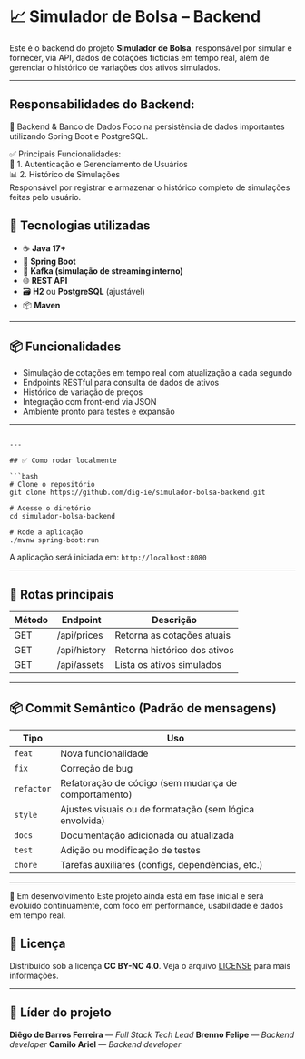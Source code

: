 # 📈 Simulador de Bolsa – Backend

Este é o backend do projeto **Simulador de Bolsa**, responsável por simular e fornecer, via API, dados de cotações fictícias em tempo real, além de gerenciar o histórico de variações dos ativos simulados.

---

## Responsabilidades do Backend:
📁 Backend & Banco de Dados
Foco na persistência de dados importantes utilizando Spring Boot e PostgreSQL.</br>

✅ Principais Funcionalidades:</br>
🔐 1. Autenticação e Gerenciamento de Usuários</br>
📊 2. Histórico de Simulações</br>
Responsável por registrar e armazenar o histórico completo de simulações feitas pelo usuário.</br>

## 🚀 Tecnologias utilizadas

- ☕ **Java 17+**
- 🧩 **Spring Boot**
- 🔁 **Kafka (simulação de streaming interno)**
- 🌐 **REST API**
- 🗃️ **H2** ou **PostgreSQL** (ajustável)
- 📦 **Maven**

---

## 📦 Funcionalidades

- Simulação de cotações em tempo real com atualização a cada segundo
- Endpoints RESTful para consulta de dados de ativos
- Histórico de variação de preços
- Integração com front-end via JSON
- Ambiente pronto para testes e expansão

---

```

---

## ✅ Como rodar localmente

```bash
# Clone o repositório
git clone https://github.com/dig-ie/simulador-bolsa-backend.git

# Acesse o diretório
cd simulador-bolsa-backend

# Rode a aplicação
./mvnw spring-boot:run
```

A aplicação será iniciada em: `http://localhost:8080`

---

## 🔄 Rotas principais

| Método | Endpoint            | Descrição                          |
|--------|---------------------|------------------------------------|
| GET    | /api/prices         | Retorna as cotações atuais         |
| GET    | /api/history        | Retorna histórico dos ativos       |
| GET    | /api/assets         | Lista os ativos simulados          |

---

## 📦 Commit Semântico (Padrão de mensagens)

| Tipo       | Uso                                                       |
|------------|-----------------------------------------------------------|
| `feat`     | Nova funcionalidade                                       |
| `fix`      | Correção de bug                                           |
| `refactor` | Refatoração de código (sem mudança de comportamento)      |
| `style`    | Ajustes visuais ou de formatação (sem lógica envolvida)   |
| `docs`     | Documentação adicionada ou atualizada                     |
| `test`     | Adição ou modificação de testes                           |
| `chore`    | Tarefas auxiliares (configs, dependências, etc.)          |

---

🚧 Em desenvolvimento
Este projeto ainda está em fase inicial e será evoluído continuamente, com foco em performance, usabilidade e dados em tempo real.

## 🪪 Licença

Distribuído sob a licença **CC BY-NC 4.0**. Veja o arquivo [LICENSE](./LICENSE) para mais informações.

---

## 👤 Líder do projeto

**Diêgo de Barros Ferreira** — *Full Stack Tech Lead*
**Brenno Felipe** — *Backend developer*
**Camilo Ariel** — *Backend developer*
